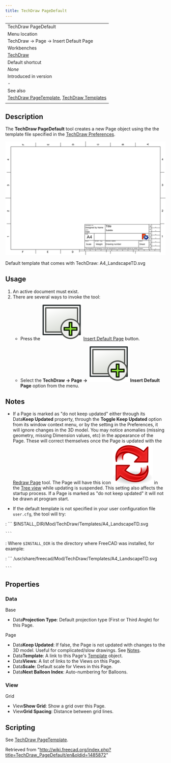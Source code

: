 ```yaml
---
title: TechDraw PageDefault
---
```


|                                                                                                                                         |
| --------------------------------------------------------------------------------------------------------------------------------------- |
| TechDraw PageDefault                                                                                                                    |
| Menu location                                                                                                                           |
| TechDraw → Page → Insert Default Page                                                                                                   |
| Workbenches                                                                                                                             |
| [TechDraw](/TechDraw_Workbench "TechDraw Workbench")                                                                                    |
| Default shortcut                                                                                                                        |
| _None_                                                                                                                                  |
| Introduced in version                                                                                                                   |
| -                                                                                                                                       |
| See also                                                                                                                                |
| [TechDraw PageTemplate](/TechDraw_PageTemplate "TechDraw PageTemplate"), [TechDraw Templates](/TechDraw_Templates "TechDraw Templates") |
|                                                                                                                                         |

## Description

The **TechDraw PageDefault** tool creates a new Page object using the the template file specified in the [TechDraw Preferences](/TechDraw_Preferences "TechDraw Preferences").

![](/src/assets/images/A4_LandscapeTD.svg)

Default template that comes with TechDraw: A4_LandscapeTD.svg

## Usage

1. An active document must exist.
2. There are several ways to invoke the tool:
   - Press the ![](/src/assets/images/TechDraw_PageDefault.svg) [Insert Default Page](/TechDraw_PageDefault "TechDraw PageDefault") button.
   - Select the **TechDraw → Page → ![](/src/assets/images/TechDraw_PageDefault.svg) Insert Default Page** option from the menu.

## Notes

- If a Page is marked as "do not keep updated" either through its Data**Keep Updated** property, through the **Toggle Keep Updated** option from its window context menu, or by the setting in the Preferences, it will ignore changes in the 3D model. You may notice anomalies (missing geometry, missing Dimension values, etc) in the appearance of the Page. These will correct themselves once the Page is updated with the [Redraw Page](/TechDraw_RedrawPage "TechDraw RedrawPage") tool. The Page will have this icon ![](/src/assets/images/TechDraw_Tree_Page_Unsync.svg) in the [Tree view](/Tree_view "Tree view") while updating is suspended. This setting also affects the startup process. If a Page is marked as "do not keep updated" it will not be drawn at program start.

- If the default template is not specified in your user configuration file `user.cfg`, the tool will try:

: ```
$INSTALL_DIR/Mod/TechDraw/Templates/A4_LandscapeTD.svg

    ```

: Where `$INSTALL_DIR` is the directory where FreeCAD was installed, for example:

: ```
/usr/share/freecad/Mod/TechDraw/Templates/A4_LandscapeTD.svg

    ```

## Properties

### Data

Base

- Data**Projection Type**: Default projection type (First or Third Angle) for this Page.

Page

- Data**Keep Updated**: If false, the Page is not updated with changes to the 3D model. Useful for complicated/slow drawings. See [Notes](#Notes).
- Data**Template**: A link to this Page's [Template](/TechDraw_Templates "TechDraw Templates") object.
- Data**Views**: A list of links to the Views on this Page.
- Data**Scale**: Default scale for Views in this Page.
- Data**Next Balloon Index**: Auto-numbering for Balloons.

### View

Grid

- View**Show Grid**: Show a grid over this Page.
- View**Grid Spacing**: Distance between grid lines.

## Scripting

See [TechDraw PageTemplate](/TechDraw_PageTemplate#Scripting "TechDraw PageTemplate").

Retrieved from "<http://wiki.freecad.org/index.php?title=TechDraw_PageDefault/en&oldid=1485872>"
